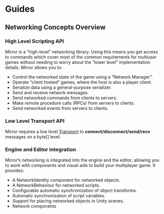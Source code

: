 # Guides

## Networking Concepts Overview

### High Level Scripting API <a href="#high-level-scripting-api" id="high-level-scripting-api"></a>

Mirror is a “high-level” networking library. Using this means you get access to commands which cover most of the common requirements for multiuser games without needing to worry about the “lower level” implementation details. Mirror allows you to:

* Control the networked state of the game using a “Network Manager”.
* Operate “client hosted” games, where the host is also a player client.
* Serialize data using a general-purpose serializer.
* Send and receive network messages.
* Send networked commands from clients to servers.
* Make remote procedure calls (RPCs) from servers to clients.
* Send networked events from servers to clients.

### Low Level Transport API

Mirror requires a low level [Transport](../transports/) to **connect/disconnect/send/recv** messages on a byte\[] level.

### Engine and Editor integration <a href="#engine-and-editor-integration" id="engine-and-editor-integration"></a>

Mirror’s networking is integrated into the engine and the editor, allowing you to work with components and visual aids to build your multiplayer game. It provides:

* A NetworkIdentity component for networked objects.
* A NetworkBehaviour for networked scripts.
* Configurable automatic synchronization of object transforms.
* Automatic synchronization of script variables.
* Support for placing networked objects in Unity scenes.
* Network components
